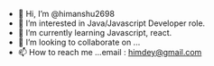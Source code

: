 - 👋 Hi, I’m @himanshu2698
- 👀 I’m interested in Java/Javascript Developer role.
- 🌱 I’m currently learning Javascript, react.
- 💞️ I’m looking to collaborate on ...
- 📫 How to reach me ...email : himdey@gmail.com

<!---
himanshu2698/himanshu2698 is a ✨ special ✨ repository because its `README.md` (this file) appears on your GitHub profile.
You can click the Preview link to take a look at your changes.
--->
